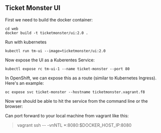 ## Ticket Monster UI

First we need to build the docker container:

```
cd web
docker build -t ticketmonster/ui:2.0 .
```

Run with kubernetes

```
kubectl run tm-ui --image=ticketmonster/ui:2.0
``` 

Now expose the UI as a Kuberentes Service:

```
kubectl expose rc tm-ui-1 --name ticket-monster --port 80
```

In OpenShift, we can expose this as a route (similar to Kubernetes Ingress). Here's an example:

```
oc expose svc ticket-monster --hostname ticketmonster.vagrant.f8
```

Now we should be able to hit the service from the command line or the browser:



Can port forward to your local machine from vagrant like this:

> vagrant ssh -- -vnNTL *:8080:$DOCKER_HOST_IP:8080
